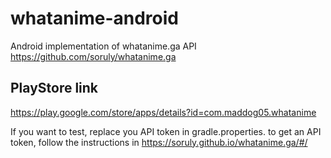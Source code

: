 # whatanime-android
Android implementation of whatanime.ga API
https://github.com/soruly/whatanime.ga

## PlayStore link
https://play.google.com/store/apps/details?id=com.maddog05.whatanime

If you want to test, replace you API token in gradle.properties. to get an API token, follow the instructions in https://soruly.github.io/whatanime.ga/#/
